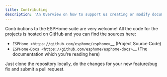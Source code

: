 ```yaml
---
title: Contributing
description: 'An Overview on how to support us creating or modify documents. And how you can contribute with your own component or suggest changes to the existing infrastructur'
---
```


Contributions to the ESPHome suite are very welcome! All the code for the projects
is hosted on GitHub and you can find the sources here:

-   `ESPHome <https://github.com/esphome/esphome>`\_\_ (Project Source Code)
-   `ESPHome-Docs <https://github.com/esphome/esphome-docs>`\_\_ (The documentation which you're reading here)

Just clone the repository locally, do the changes for your new feature/bug fix and submit
a pull request.
